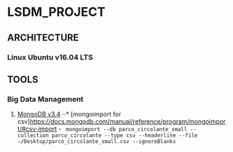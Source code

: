 # LSDM_PROJECT
## ARCHITECTURE
### Linux Ubuntu v16.04 LTS
## TOOLS
### Big Data Management
1. [MongoDB v3.4](https://docs.mongodb.com/manual/tutorial/install-mongodb-on-ubuntu/)
⋅⋅* [mongoimport for csv]https://docs.mongodb.com/manual/reference/program/mongoimport/#csv-import - ``` mongoimport --db parco_circolante_small --collection parco_circolante --type csv --headerline --file ~/Desktop/parco_circolante_small.csv --ignoreBlanks```
